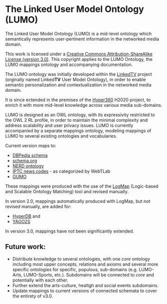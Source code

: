 # The Linked User Model Ontology (LUMO)
The Linked User Model Ontology (LUMO) is a mid-level ontology which semantically represents user-pertinent information in the networked media domain.

This work is licensed under a [Creative Commons Attribution-ShareAlike License (version 3.0)](http://creativecommons.org/licenses/by-sa/3.0/). This copyright applies to the LUMO Ontology, the LUMO mappings ontology and accompanying documentation.

The LUMO ontology was initially developed within the [LinkedTV](http://linkedtv.eu/) project (orginally named Linked**TV** User Model Ontology), in order to enable semantic personalization and contextualization in the networked media domain. 

It is since ectended in the premises of the [Hyper360](http://www.hyper360.eu/) H2020 project, to enrich it with more mid-level knowledge across various media sub-domains.

LUMO is designed as an OWL ontology, with its expressivity restricted to the OWL 2 RL profile, in order to maintain the minimal complexity and address scalability and user privacy issues. LUMO is currently accompanied by a separate mappings ontology, modeling mappings of LUMO to several existing ontologies and vocabularies.

Current version maps to:
- [DBPedia schema](http://wiki.dbpedia.org/Ontology)
- [schema.org](http://schema.org/docs/schemaorg.owl)
- [NERD ontology](http://nerd.eurecom.fr/ontology/)
- [IPTC news codes](http://webtlab.it.uc3m.es/results/NEWS/subjectcodes.owl) - as categorized by WebTLab 
- [GUMO](http://www.ubisworld.org/ubisworld/documents/gumo/2.0/gumo.owl)

These mappings were produced with the use of the [LogMap]( http://code.google.com/p/logmap-matcher/) (Logic-based and Scalable Ontology Matching) tool and revised manually.

In version 2.0, mappings automatically produced with LogMap, but not revised manually, are added for: 
- [HyperDB](https://wordpress.org/plugins/hyperdb/) and 
- [YAGO2S](https://www.mpi-inf.mpg.de/departments/databases-and-information-systems/research/yago-naga/yago/#c10444)

In version 3.0, mappings have not been significantly extended.

## Future work:
- Distribute knowledge to several ontologies, with one *core* ontology including most upper concepts, relations and axioms and several more specific ontologies for specific, populous, sub-domains (e.g. LUMO-Arts, LUMO-Sports, etc.). Subdomains will be connected to *core* and potentially with each other. 
- Further extend the arts-culture, healtgh and social events subdomains. 
- Update mappings to current versions of connected schemata to cover the entirety of v3.0.

